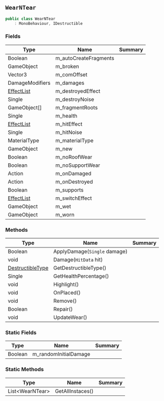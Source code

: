 ## `WearNTear`

```csharp
public class WearNTear
    : MonoBehaviour, IDestructible

```

### Fields

| Type | Name | Summary | 
| --- | --- | --- | 
| Boolean | m_autoCreateFragments |  | 
| GameObject | m_broken |  | 
| Vector3 | m_comOffset |  | 
| DamageModifiers | m_damages |  | 
| [EffectList](./EffectList.md) | m_destroyedEffect |  | 
| Single | m_destroyNoise |  | 
| GameObject[] | m_fragmentRoots |  | 
| Single | m_health |  | 
| [EffectList](./EffectList.md) | m_hitEffect |  | 
| Single | m_hitNoise |  | 
| MaterialType | m_materialType |  | 
| GameObject | m_new |  | 
| Boolean | m_noRoofWear |  | 
| Boolean | m_noSupportWear |  | 
| Action | m_onDamaged |  | 
| Action | m_onDestroyed |  | 
| Boolean | m_supports |  | 
| [EffectList](./EffectList.md) | m_switchEffect |  | 
| GameObject | m_wet |  | 
| GameObject | m_worn |  | 


### Methods

| Type | Name | Summary | 
| --- | --- | --- | 
| Boolean | ApplyDamage(`Single` damage) |  | 
| void | Damage(`HitData` hit) |  | 
| [DestructibleType](./DestructibleType.md) | GetDestructibleType() |  | 
| Single | GetHealthPercentage() |  | 
| void | Highlight() |  | 
| void | OnPlaced() |  | 
| void | Remove() |  | 
| Boolean | Repair() |  | 
| void | UpdateWear() |  | 


### Static Fields

| Type | Name | Summary | 
| --- | --- | --- | 
| Boolean | m_randomInitialDamage |  | 


### Static Methods

| Type | Name | Summary | 
| --- | --- | --- | 
| List&lt;WearNTear&gt; | GetAllInstaces() |  | 


